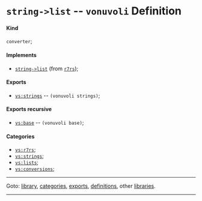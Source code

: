 

<a id='definition__vonuvoli__string-_3e_list'></a>

# `string->list` -- `vonuvoli` Definition


<a id='definition__vonuvoli__string-_3e_list__kind'></a>

#### Kind

`converter`;


<a id='definition__vonuvoli__string-_3e_list__implements'></a>

#### Implements

 * [`string->list`](../../r7rs/definitions/string-_3e_list.md#definition__r7rs__string-_3e_list) (from [`r7rs`](../../r7rs/_index.md#library__r7rs));


<a id='definition__vonuvoli__string-_3e_list__exports'></a>

#### Exports

 * [`vs:strings`](../../vonuvoli/exports/vs_3a_strings.md#export__vonuvoli__vs_3a_strings) -- `(vonuvoli strings)`;


<a id='definition__vonuvoli__string-_3e_list__exports-recursive'></a>

#### Exports recursive

 * [`vs:base`](../../vonuvoli/exports/vs_3a_base.md#export__vonuvoli__vs_3a_base) -- `(vonuvoli base)`;


<a id='definition__vonuvoli__string-_3e_list__categories'></a>

#### Categories

 * [`vs:r7rs`](../../vonuvoli/categories/vs_3a_r7rs.md#category__vonuvoli__vs_3a_r7rs);
 * [`vs:strings`](../../vonuvoli/categories/vs_3a_strings.md#category__vonuvoli__vs_3a_strings);
 * [`vs:lists`](../../vonuvoli/categories/vs_3a_lists.md#category__vonuvoli__vs_3a_lists);
 * [`vs:conversions`](../../vonuvoli/categories/vs_3a_conversions.md#category__vonuvoli__vs_3a_conversions);

----

Goto: [library](../../vonuvoli/_index.md#library__vonuvoli), [categories](../../vonuvoli/categories/_index.md#toc__vonuvoli__categories), [exports](../../vonuvoli/exports/_index.md#toc__vonuvoli__exports), [definitions](../../vonuvoli/definitions/_index.md#toc__vonuvoli__definitions), other [libraries](../../_libraries.md#toc__libraries).

----

